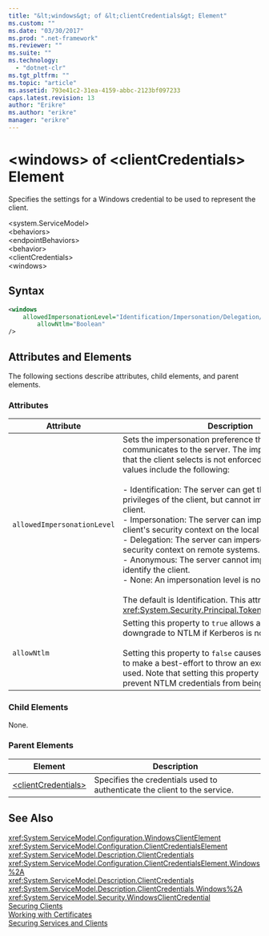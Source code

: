 ```yaml
---
title: "&lt;windows&gt; of &lt;clientCredentials&gt; Element"
ms.custom: ""
ms.date: "03/30/2017"
ms.prod: ".net-framework"
ms.reviewer: ""
ms.suite: ""
ms.technology: 
  - "dotnet-clr"
ms.tgt_pltfrm: ""
ms.topic: "article"
ms.assetid: 793e41c2-31ea-4159-abbc-2123bf097233
caps.latest.revision: 13
author: "Erikre"
ms.author: "erikre"
manager: "erikre"
---
```

# &lt;windows&gt; of &lt;clientCredentials&gt; Element
Specifies the settings for a Windows credential to be used to represent the client.  
  
 \<system.ServiceModel>  
\<behaviors>  
\<endpointBehaviors>  
\<behavior>  
\<clientCredentials>  
\<windows>  
  
## Syntax  
  
```xml  
<windows   
    allowedImpersonationLevel="Identification/Impersonation/Delegation/Anonymous/None"  
        allowNtlm="Boolean"  
/>  
```  
  
## Attributes and Elements  
 The following sections describe attributes, child elements, and parent elements.  
  
### Attributes  
  
|Attribute|Description|  
|---------------|-----------------|  
|`allowedImpersonationLevel`|Sets the impersonation preference that the client communicates to the server. The impersonation mode that the client selects is not enforced on the server. Valid values include the following:<br /><br /> -   Identification: The server can get the identity and privileges of the client, but cannot impersonate the client.<br />-   Impersonation: The server can impersonate the client's security context on the local system.<br />-   Delegation: The server can impersonate the client's security context on remote systems.<br />-   Anonymous: The server cannot impersonate or identify the client.<br />-   None: An impersonation level is not assigned.<br /><br /> The default is Identification. This attribute is of type <xref:System.Security.Principal.TokenImpersonationLevel>.|  
|`allowNtlm`|Setting this property to `true` allows authentication to downgrade to NTLM if Kerberos is not available.<br /><br /> Setting this property to `false` causes [!INCLUDE[indigo1](../../../../../includes/indigo1-md.md)] to make a best-effort to throw an exception if NTLM is used. Note that setting this property to `false` may not prevent NTLM credentials from being sent over the wire.|  
  
### Child Elements  
 None.  
  
### Parent Elements  
  
|Element|Description|  
|-------------|-----------------|  
|[\<clientCredentials>](../../../../../docs/framework/configure-apps/file-schema/wcf/clientcredentials.md)|Specifies the credentials used to authenticate the client to the service.|  
  
## See Also  
 <xref:System.ServiceModel.Configuration.WindowsClientElement>   
 <xref:System.ServiceModel.Configuration.ClientCredentialsElement>   
 <xref:System.ServiceModel.Description.ClientCredentials>   
 <xref:System.ServiceModel.Configuration.ClientCredentialsElement.Windows%2A>   
 <xref:System.ServiceModel.Description.ClientCredentials>   
 <xref:System.ServiceModel.Description.ClientCredentials.Windows%2A>   
 <xref:System.ServiceModel.Security.WindowsClientCredential>   
 [Securing Clients](../../../../../docs/framework/wcf/securing-clients.md)   
 [Working with Certificates](../../../../../docs/framework/wcf/feature-details/working-with-certificates.md)   
 [Securing Services and Clients](../../../../../docs/framework/wcf/feature-details/securing-services-and-clients.md)
